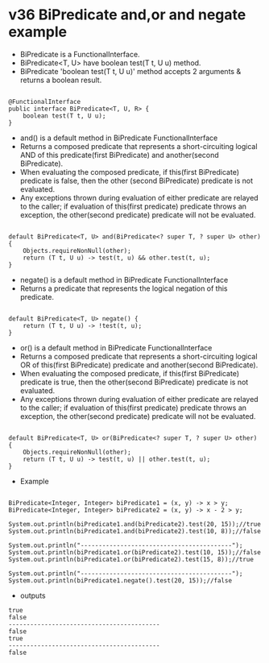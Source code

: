 # v36 BiPredicate and,or and negate example


 - BiPredicate is a FunctionalInterface.
 - BiPredicate<T, U> have boolean test(T t, U u) method.
 - BiPredicate 'boolean test(T t, U u)' method accepts 2 arguments & returns a boolean result. 
 
````

@FunctionalInterface
public interface BiPredicate<T, U, R> {
    boolean test(T t, U u);
}

````


 - and() is a default method in BiPredicate FunctionalInterface
 - Returns a composed predicate that represents a short-circuiting logical AND of this predicate(first BiPredicate) and another(second BiPredicate). 
 - When evaluating the composed predicate, if this(first BiPredicate) predicate is  false, then the other (second BiPredicate) predicate is not evaluated.
 - Any exceptions thrown during evaluation of either predicate are relayed to the caller; if evaluation of this(first predicate) predicate throws an exception, the other(second predicate) predicate will not be evaluated.

````

default BiPredicate<T, U> and(BiPredicate<? super T, ? super U> other) {
    Objects.requireNonNull(other);
    return (T t, U u) -> test(t, u) && other.test(t, u);
}
````

 - negate() is a default method in BiPredicate FunctionalInterface
 - Returns a predicate that represents the logical negation of this predicate.
````

default BiPredicate<T, U> negate() {
    return (T t, U u) -> !test(t, u);
}
````

 - or() is a default method in BiPredicate FunctionalInterface
 - Returns a composed predicate that represents a short-circuiting logical OR of this(first BiPredicate) predicate and another(second BiPredicate). 
 - When evaluating the composed predicate, if this(first BiPredicate) predicate is  true, then the other(second BiPredicate) predicate is not evaluated.
 - Any exceptions thrown during evaluation of either predicate are relayed to the caller; if evaluation of this(first predicate) predicate throws an exception, the other(second predicate) predicate will not be evaluated.

````

default BiPredicate<T, U> or(BiPredicate<? super T, ? super U> other) {
    Objects.requireNonNull(other);
    return (T t, U u) -> test(t, u) || other.test(t, u);
}
````


- Example
````

BiPredicate<Integer, Integer> biPredicate1 = (x, y) -> x > y;
BiPredicate<Integer, Integer> biPredicate2 = (x, y) -> x - 2 > y;

System.out.println(biPredicate1.and(biPredicate2).test(20, 15));//true
System.out.println(biPredicate1.and(biPredicate2).test(10, 8));//false

System.out.println("------------------------------------------");
System.out.println(biPredicate1.or(biPredicate2).test(10, 15));//false
System.out.println(biPredicate1.or(biPredicate2).test(15, 8));//true
	
System.out.println("------------------------------------------");
System.out.println(biPredicate1.negate().test(20, 15));//false

````

- outputs 
````
true
false
------------------------------------------
false
true
------------------------------------------
false
````

